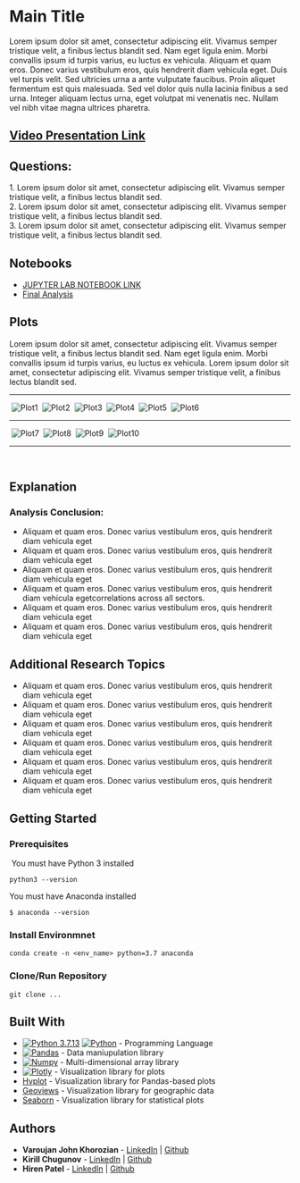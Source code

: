 # Main Title
Lorem ipsum dolor sit amet, consectetur adipiscing elit. Vivamus semper tristique velit, a finibus lectus blandit sed. Nam eget ligula enim. Morbi convallis ipsum id turpis varius, eu luctus ex vehicula. Aliquam et quam eros. Donec varius vestibulum eros, quis hendrerit diam vehicula eget. Duis vel turpis velit. Sed ultricies urna a ante vulputate faucibus. Proin aliquet fermentum est quis malesuada. Sed vel dolor quis nulla lacinia finibus a sed urna. Integer aliquam lectus urna, eget volutpat mi venenatis nec. Nullam vel nibh vitae magna ultrices pharetra.

## [Video Presentation Link](https://youtu.be/{...})
## Questions:
​1. Lorem ipsum dolor sit amet, consectetur adipiscing elit. Vivamus semper tristique velit, a finibus lectus blandit sed.
<br />
2. Lorem ipsum dolor sit amet, consectetur adipiscing elit. Vivamus semper tristique velit, a finibus lectus blandit sed.
<br />
3. Lorem ipsum dolor sit amet, consectetur adipiscing elit. Vivamus semper tristique velit, a finibus lectus blandit sed.

## Notebooks
- [JUPYTER LAB NOTEBOOK LINK](./file.ipynb)
- [Final Analysis](./file.ipynb)

## Plots
Lorem ipsum dolor sit amet, consectetur adipiscing elit. Vivamus semper tristique velit, a finibus lectus blandit sed. Nam eget ligula enim. Morbi convallis ipsum id turpis varius, eu luctus ex vehicula. Lorem ipsum dolor sit amet, consectetur adipiscing elit. Vivamus semper tristique velit, a finibus lectus blandit sed.
​

---
​
![Plot1](./assets/images/plot_image.png)
​
![Plot2](./assets/images/plot_image.png)
​
![Plot3](./assets/images/plot_image.png)
​
![Plot4](./assets/images/plot_image.png)
​
![Plot5](./assets/images/plot_image.png)
​
![Plot6](./assets/images/plot_image.png)

---
​
![Plot7](./assets/images/plot_image.png)
​
![Plot8](./assets/images/plot_image.png)
​
![Plot9](./assets/images/plot_image.png)
​
![Plot10](./assets/images/plot_image.png)

---
​
## Explanation

### Analysis Conclusion:
- Aliquam et quam eros. Donec varius vestibulum eros, quis hendrerit diam vehicula eget
- Aliquam et quam eros. Donec varius vestibulum eros, quis hendrerit diam vehicula eget 
- Aliquam et quam eros. Donec varius vestibulum eros, quis hendrerit diam vehicula eget
- Aliquam et quam eros. Donec varius vestibulum eros, quis hendrerit diam vehicula egetcorrelations across all sectors.
- Aliquam et quam eros. Donec varius vestibulum eros, quis hendrerit diam vehicula eget
- Aliquam et quam eros. Donec varius vestibulum eros, quis hendrerit diam vehicula eget
​

## Additional Research Topics
- Aliquam et quam eros. Donec varius vestibulum eros, quis hendrerit diam vehicula eget
- Aliquam et quam eros. Donec varius vestibulum eros, quis hendrerit diam vehicula eget 
- Aliquam et quam eros. Donec varius vestibulum eros, quis hendrerit diam vehicula eget
- Aliquam et quam eros. Donec varius vestibulum eros, quis hendrerit diam vehicula eget
- Aliquam et quam eros. Donec varius vestibulum eros, quis hendrerit diam vehicula eget 
- Aliquam et quam eros. Donec varius vestibulum eros, quis hendrerit diam vehicula eget


## Getting Started

### Prerequisites
​
​You must have Python 3 installed

```
python3 --version
```

You must have Anaconda installed
```
$ anaconda --version
```


### Install Environmnet
```
conda create -n <env_name> python=3.7 anaconda
```

### Clone/Run Repository
```
git clone ...
```

## Built With

- [![Python 3.7.13](https://img.shields.io/badge/python-3670A0?style=for-the-badge&logo=python&logoColor=ffdd54)]([https://www.python.org/downloads/release/python-3713/)
[![Python](https://img.shields.io/badge/Python-3.7.13-blue)](https://www.python.org/downloads/release/python-3713/) - Programming Language
- [![Pandas](https://img.shields.io/badge/Pandas-2C2D72?style=for-the-badge&logo=pandas&logoColor=white)](https://pandas.pydata.org/docs/#) - Data maniupulation library
- [![Numpy](https://img.shields.io/badge/Numpy-777BB4?style=for-the-badge&logo=numpy&logoColor=white)](https://numpy.org/) - Multi-dimensional array library
- [![Plotly](https://img.shields.io/badge/Plotly-239120?style=for-the-badge&logo=plotly&logoColor=white)](https://plotly.com/python/) - Visualization library for plots
- [Hvplot](https://hvplot.holoviz.org/) - Visualization library for Pandas-based plots
- [Geoviews](https://geoviews.org/#) - Visualization library for geographic data
- [Seaborn](https://seaborn.pydata.org/)  - Visualization library for statistical plots

## Authors
- **Varoujan John Khorozian** - [LinkedIn](https://www.linkedin.com/in/varoujan-khorozian/) | [Github](https://github.com/vkhorozian)
- **Kirill Chugunov** - [LinkedIn](https://www.linkedin.com/in/kirill-chugunov-b680811a4/) | [Github](https://github.com/OddMerchantStudios)
- **Hiren Patel** - [LinkedIn](https://www.linkedin.com/in/.../) | [Github](https://github.com/...)
